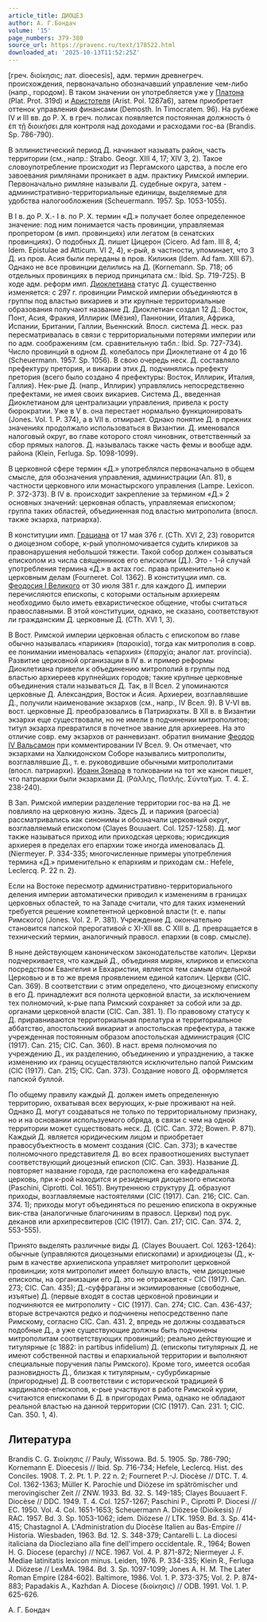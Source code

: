```yaml
---
article_title: ДИОЦЕЗ
author: А. Г.Бондач
volume: '15'
page_numbers: 379-380
source_url: https://pravenc.ru/text/178522.html
downloaded_at: '2025-10-13T11:52:25Z'
---
```


[греч. διοίκησις; лат. dioecesis], адм. термин древнегреч. происхождения, первоначально обозначавший управление чем-либо (напр., городом). В таком значении он употребляется уже у [Платона](https://pravenc.ru/text/Платон.html) (Plat. Prot. 319d) и [Аристотеля](https://pravenc.ru/text/АРИСТОТЕЛЬ.html) (Arist. Pol. 1287a6), затем приобретает оттенок управления финансами (Demosth. In Timocratem. 96). На рубеже IV и III вв. до Р. Х. в греч. полисах появляется постоянная должность ὁ ἐπ τῇ διοικήσει для контроля над доходами и расходами гос-ва (Brandis. Sp. 786-790).

В эллинистический период Д. начинают называть район, часть территории (см., напр.: Strabo. Geogr. XIII 4, 17; XIV 3, 2). Такое словоупотребление происходит из Пергамского царства, а после его завоевания римлянами проникает в адм. практику Римской империи. Первоначально римляне называли Д. судебные округа, затем - административно-территориальные единицы, выделяемые для удобства налогообложения (Scheuermann. 1957. Sp. 1053-1055).

В I в. до Р. Х.- I в. по Р. Х. термин «Д.» получает более определенное значение: под ним понимается часть провинции, управляемая пропретором (в имп. провинциях) или легатом (в сенатских провинциях). О подобных Д. пишет Цицерон (Cicero. Ad fam. III 8, 4; Idem. Epistulae ad Atticum. VI 2, 4), к-рый, в частности, упоминает, что 3 Д. из пров. Асия были переданы в пров. Киликия (Idem. Ad fam. XIII 67). Однако не все провинции делились на Д. (Kornemann. Sp. 718; об отдельных провинциях в период принципата см.: Ibid. Sp. 719-725). В ходе адм. реформ имп. [Диоклетиана](https://pravenc.ru/text/ДИОКЛЕТИАН.html) статус Д. существенно изменяется: с 297 г. провинции Римской империи объединяются в группы под властью викариев и эти крупные территориальные образования получают название Д. Диоклетиан создал 12 Д.: Восток, Понт, Асия, Фракия, Иллирик (Мёзия), Паннонии, Италия, Африка, Испании, Британии, Галлии, Вьеннский. Впосл. система Д. неск. раз пересматривалась в связи с территориальными потерями империи или по адм. соображениям (см. сравнительную табл.: Ibid. Sp. 727-734). Число провинций в одном Д. колебалось при Диоклетиане от 4 до 16 (Scheuermann. 1957. Sp. 1056). В свою очередь неск. Д. составляло префектуру претория, и викарии этих Д. подчинялись префекту претория (всего было создано 4 префектуры: Восток, Иллирик, Италия, Галлия). Нек-рые Д. (напр., Иллирик) управлялись непосредственно префектами, не имея своих викариев. Система Д., введенная Диоклетианом для централизации управления, привела к росту бюрократии. Уже в V в. она перестает нормально функционировать (Jones. Vol. 1. P. 374), а в VII в. отмирает. Однако понятие Д. в прежних значениях продолжало использоваться в Византии. Д. именовался налоговый округ, во главе которого стоял чиновник, ответственный за сбор прямых налогов. Д. называлась также часть фемы и вообще адм. района (Klein, Ferluga. Sp. 1098-1099).

В церковной сфере термин «Д.» употреблялся первоначально в общем смысле, для обозначения управления, администрации (Ап. 81), в частности церковного или монастырского управления (Lampe. Lexicon. P. 372-373). В IV в. происходит закрепление за термином «Д.» 2 основных значений: церковная область, управляемая епископом; группа таких областей, объединенная под властью митрополита (впосл. также экзарха, патриарха).

В конституции имп. [Грациана](https://pravenc.ru/text/Грациан.html) от 17 мая 376 г. (CTh. XVI 2, 23) говорится о диоцезном соборе, к-рый уполномочивается судить клириков за правонарушения небольшой тяжести. Такой собор должен созываться епископом из числа священников его епископии (Д.). Это - 1-й случай употребления термина «Д.» в актах гос. права применительно к церковным делам (Fourneret. Col. 1362). В конституции имп. св. [Феодосия I Великого](<https://pravenc.ru/text/Феодосия I Великого.html>) от 30 июля 381 г. для каждого Д. империи перечисляются епископы, с которыми остальным архиереям необходимо было иметь евхаристическое общение, чтобы считаться православными. В этой конституции, однако, не сказано, соответствуют ли гражданским Д. церковные Д. (CTh. XVI 1, 3).

В Вост. Римской империи церковная область с епископом во главе обычно называлась «парикия» (παροικία), тогда как митрополия в совр. ее понимании именовалась «епархия» (ἐπαρχία; аналог лат. provincia). Развитие церковной организации в IV в. и пример реформы Диоклетиана привели к объединению митрополий в группы под властью архиереев крупнейших городов; такие крупные церковные объединения стали называться Д. Так, в II Всел. 2 упоминаются церковные Д. Александрия, Восток и Асия. Архиереи, возглавлявшие Д., получили наименование экзархов (см., напр., IV Всел. 9). В V-VI вв. вост. церковные Д. преобразовались в Патриархаты. В XII в. в Византии экзархи еще существовали, но не имели в подчинении митрополитов; титул экзарха превратился в почетное звание для архиереев. На это отличие совр. ему экзархов от ранневизант. обратил внимание [Феодор IV Вальсамон](<https://pravenc.ru/text/Феодор IV Вальсамон.html>) при комментировании IV Всел. 9. Он отмечает, что экзархами на Халкидонском Соборе назывались митрополиты, возглавлявшие Д., т. е. руководившие обычными митрополитами (впосл. патриархи). [Иоанн Зонара](<https://pravenc.ru/text/Иоанн Зонара.html>) в толковании на тот же канон пишет, что патриархи были экзархами Д. (Ράλλης, Ποτλής. Σύνταϒμα. Τ. 4. Σ. 238-240).

В Зап. Римской империи разделение территории гос-ва на Д. не повлияло на церковную жизнь. Здесь Д. и парикия (paroecia) рассматривались как синонимы и обозначали церковный округ, возглавляемый епископом (Clayes Bouuaert. Col. 1257-1258). Д. мог также называться приход или приходская церковь; юрисдикция архиерея в пределах его епархии тоже иногда именовалась Д. (Niermeyer. P. 334-335; многочисленные примеры употребления термина «Д.» применительно к епархиям и приходам см.: Hefele, Leclercq. P. 22 n. 2).

Если на Востоке пересмотр административно-территориального деления империи автоматически приводил к изменениям в границах церковных областей, то на Западе считали, что для таких изменений требуется решение компетентной церковной власти (т. е. папы Римского) (Jones. Vol. 2. P. 381). Учреждение Д. окончательно становится папской прерогативой с XI-XII вв. С XIII в. Д. превращается в технический термин, аналогичный правосл. епархии (в совр. смысле).

В ныне действующем каноническом законодательстве католич. Церкви подчеркивается, что каждый Д., объединяя мирян, клириков и епископа посредством Евангелия и Евхаристии, является тем самым отдельной Церковью и в то же время проявлением единой католич. Церкви (CIC. Can. 369). В соответствии с этим определено, что диоцезному епископу в его Д. принадлежит вся полнота церковной власти, за исключением тех полномочий, к-рые папа Римский сохраняет за собой или за др. органами церковной власти (CIC. Can. 381. 1). По правовому статусу к Д. приравниваются территориальная прелатура и территориальное аббатство, апостольский викариат и апостольская префектура, а также учрежденная постоянным образом апостольская администрация (CIC (1917). Can. 215; CIC. Can. 360). В наст. время полномочия по учреждению Д., их разделению, объединению и упразднению, а также изменению их границ осуществляются исключительно папой Римским (CIC (1917). Can. 215; CIC. Can. 373). Создание нового Д. оформляется папской буллой.

По общему правилу каждый Д. должен иметь определенную территорию, охватывая всех верующих, к-рые проживают на ней. Однако Д. могут создаваться не только по территориальному признаку, но и на основании используемого обряда, в связи с чем на одной территории может существовать неск. Д. (CIC. Can. 372; Bowen. P. 871). Каждый Д. является юридическим лицом и приобретает правосубъектность в момент создания (CIC. Can. 373); в качестве полномочного представителя Д. во всех правоотношениях выступает соответствующий диоцезный епископ (CIC. Can. 393). Название Д. повторяет название города, где расположена его кафедральная церковь, при к-рой находится и резиденция диоцезного епископа (Paschini, Ciprotti. Col. 1651). Внутреннюю структуру Д. образуют приходы, возглавляемые настоятелями (CIC (1917). Can. 216; CIC. Can. 374. 1); приходы могут объединяться по решению епископа в окружные вик-ства (аналогичные благочиниям в правосл. Церкви) под рук. деканов или архипресвитеров (CIC (1917). Can. 217; CIC. Can. 374. 2, 553-555).

Принято выделять различные виды Д. (Clayes Bouuaert. Col. 1263-1264): обычные (управляются диоцезными епископами) и архидиоцезы (Д., к-рым в качестве архиепископа управляет митрополит церковной провинции; хотя митрополит имеет большую власть, чем диоцезные епископы, на организации его Д. это не отражается - CIC (1917). Can. 273; CIC. Can. 435); Д.-суффраганы и экзимированные (свободные, изъятые) Д. (первые входят в состав церковной провинции и подчиняются ее митрополиту - CIC (1917). Can. 274; CIC. Can. 436-437; вторые встречаются редко и подчинены непосредственно папе Римскому, согласно CIC. Can. 431. 2, впредь не должны создаваться подобные Д., а уже существующие должны быть подчинены митрополитам соответствующих провинций); реально действующие и титулярные (с 1882: in partibus infidelium) Д. (епископы титулярных Д. не имеют собственной паствы и епархиальной территории и выполняют специальные поручения папы Римского). Кроме того, имеется особая разновидность Д., близкая к титулярным,- субурбикарные (пригородные) Д. В соответствии с исторической традицией 6 кардиналов-епископов, к-рые участвуют в работе Римской курии, считаются епископами 6 Д. в пригородах Рима, однако не обладают реальной властью на данной территории (CIC (1917). Can. 231. 1; CIC. Can. 350. 1, 4).

## Литература

Brandis C. G. Ϫιοίκησις // Pauly, Wissowa. Bd. 5. 1905. Sp. 786-790; Kornemann E. Dioecesis // Ibid. Sp. 716-734; Hefele, Leclercq. Hist. des Conciles. 1908. T. 2. Pt. 1. P. 22 n. 2; Fourneret P.-J. Diocèse // DTC. T. 4. Col. 1362-1363; Müller K. Parochie und Diözese im spätrömischer und merovingischer Zeit // ZNW. 1933. Bd. 32. S. 149-185; Clayes Bouuaert F. Diocèse // DDC. 1949. T. 4. Col. 1257-1267; Paschini P., Ciprotti P. Diocesi // EC. 1950. Vol. 4. Col. 1651-1653; Scheuermann A. Diözese (Dioikesis) // RAC. 1957. Bd. 3. Sp. 1053-1062; idem. Diözese // LTK. 1959. Bd. 3. Sp. 414-415; Chastagnol A. L'Administration du Diocèse Italien au Bas-Empire // Historia. Wiesbaden, 1963. Bd. 12. S. 348-379; Cantarelli L. La diocesi italiciana da Diocleziano alla fine dell'impero occidentale. R., 1964; Bowen H. G. Diocese (eparchy) // NCE. 1967. Vol. 4. P. 871-872; Niermeyer J. F. Mediae latinitatis lexicon minus. Leiden, 1976. P. 334-335; Klein R., Ferluga J. Diözese // LexMA. 1984. Bd. 3. Sp. 1097-1099; Jones A. H. M. The Later Roman Empire (284-602). Baltimore, 1986. Vol. 1. P. 373-375; Vol. 2. P. 874-883; Papadakis A., Kazhdan A. Diocese (διοίκησις) // ODB. 1991. Vol. 1. P. 625-626.

А. Г.  Бондач
